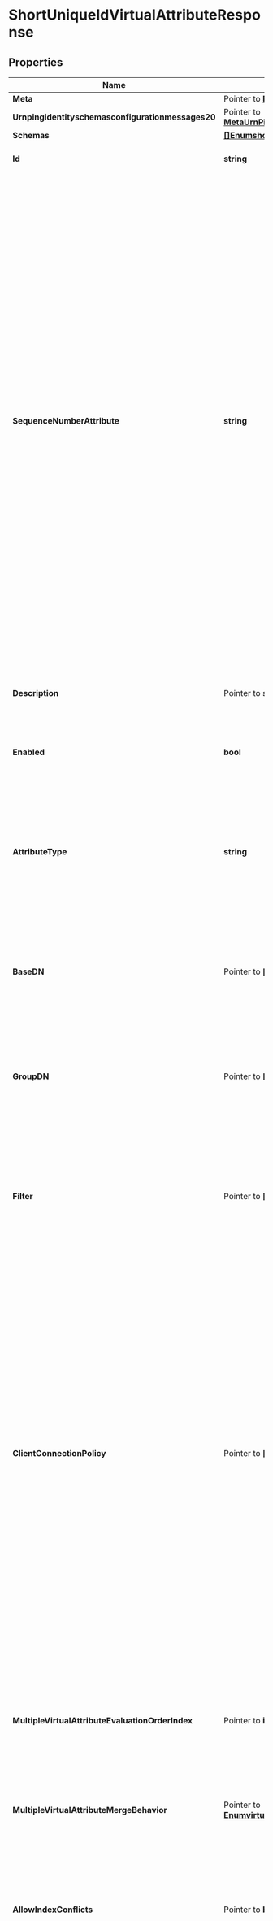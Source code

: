 # ShortUniqueIdVirtualAttributeResponse

## Properties

Name | Type | Description | Notes
------------ | ------------- | ------------- | -------------
**Meta** | Pointer to [**MetaMeta**](MetaMeta.md) |  | [optional] 
**Urnpingidentityschemasconfigurationmessages20** | Pointer to [**MetaUrnPingidentitySchemasConfigurationMessages20**](MetaUrnPingidentitySchemasConfigurationMessages20.md) |  | [optional] 
**Schemas** | [**[]EnumshortUniqueIdVirtualAttributeSchemaUrn**](EnumshortUniqueIdVirtualAttributeSchemaUrn.md) |  | 
**Id** | **string** | Name of the Virtual Attribute | 
**SequenceNumberAttribute** | **string** | Specifies the name or OID of the attribute which contains the sequence number from which unique identifiers are generated. The attribute should have Integer syntax or a String syntax permitting integer values. If this property is modified then the filter property should be updated accordingly so that only entries containing the sequence number attribute are eligible to have a value generated for this virtual attribute. | 
**Description** | Pointer to **string** | A description for this Virtual Attribute | [optional] 
**Enabled** | **bool** | Indicates whether the Virtual Attribute is enabled for use. | 
**AttributeType** | **string** | Specifies the attribute type for the attribute whose values are to be dynamically assigned by the virtual attribute. | 
**BaseDN** | Pointer to **[]string** | Specifies the base DNs for the branches containing entries that are eligible to use this virtual attribute. | [optional] 
**GroupDN** | Pointer to **[]string** | Specifies the DNs of the groups whose members can be eligible to use this virtual attribute. | [optional] 
**Filter** | Pointer to **[]string** | Specifies the search filters to be applied against entries to determine if the virtual attribute is to be generated for those entries. | [optional] 
**ClientConnectionPolicy** | Pointer to **[]string** | Specifies a set of client connection policies for which this Virtual Attribute should be generated. If this is undefined, then this Virtual Attribute will always be generated. If it is associated with one or more client connection policies, then this Virtual Attribute will be generated only for operations requested by clients assigned to one of those client connection policies. | [optional] 
**MultipleVirtualAttributeEvaluationOrderIndex** | Pointer to **int64** | Specifies the order in which virtual attribute definitions for the same attribute type will be evaluated when generating values for an entry. | [optional] 
**MultipleVirtualAttributeMergeBehavior** | Pointer to [**EnumvirtualAttributeMultipleVirtualAttributeMergeBehaviorProp**](EnumvirtualAttributeMultipleVirtualAttributeMergeBehaviorProp.md) |  | [optional] 
**AllowIndexConflicts** | Pointer to **bool** | Indicates whether the server should allow creating or altering this virtual attribute definition even if it conflicts with one or more indexes defined in the server. | [optional] 

## Methods

### NewShortUniqueIdVirtualAttributeResponse

`func NewShortUniqueIdVirtualAttributeResponse(schemas []EnumshortUniqueIdVirtualAttributeSchemaUrn, id string, sequenceNumberAttribute string, enabled bool, attributeType string, ) *ShortUniqueIdVirtualAttributeResponse`

NewShortUniqueIdVirtualAttributeResponse instantiates a new ShortUniqueIdVirtualAttributeResponse object
This constructor will assign default values to properties that have it defined,
and makes sure properties required by API are set, but the set of arguments
will change when the set of required properties is changed

### NewShortUniqueIdVirtualAttributeResponseWithDefaults

`func NewShortUniqueIdVirtualAttributeResponseWithDefaults() *ShortUniqueIdVirtualAttributeResponse`

NewShortUniqueIdVirtualAttributeResponseWithDefaults instantiates a new ShortUniqueIdVirtualAttributeResponse object
This constructor will only assign default values to properties that have it defined,
but it doesn't guarantee that properties required by API are set

### GetMeta

`func (o *ShortUniqueIdVirtualAttributeResponse) GetMeta() MetaMeta`

GetMeta returns the Meta field if non-nil, zero value otherwise.

### GetMetaOk

`func (o *ShortUniqueIdVirtualAttributeResponse) GetMetaOk() (*MetaMeta, bool)`

GetMetaOk returns a tuple with the Meta field if it's non-nil, zero value otherwise
and a boolean to check if the value has been set.

### SetMeta

`func (o *ShortUniqueIdVirtualAttributeResponse) SetMeta(v MetaMeta)`

SetMeta sets Meta field to given value.

### HasMeta

`func (o *ShortUniqueIdVirtualAttributeResponse) HasMeta() bool`

HasMeta returns a boolean if a field has been set.

### GetUrnpingidentityschemasconfigurationmessages20

`func (o *ShortUniqueIdVirtualAttributeResponse) GetUrnpingidentityschemasconfigurationmessages20() MetaUrnPingidentitySchemasConfigurationMessages20`

GetUrnpingidentityschemasconfigurationmessages20 returns the Urnpingidentityschemasconfigurationmessages20 field if non-nil, zero value otherwise.

### GetUrnpingidentityschemasconfigurationmessages20Ok

`func (o *ShortUniqueIdVirtualAttributeResponse) GetUrnpingidentityschemasconfigurationmessages20Ok() (*MetaUrnPingidentitySchemasConfigurationMessages20, bool)`

GetUrnpingidentityschemasconfigurationmessages20Ok returns a tuple with the Urnpingidentityschemasconfigurationmessages20 field if it's non-nil, zero value otherwise
and a boolean to check if the value has been set.

### SetUrnpingidentityschemasconfigurationmessages20

`func (o *ShortUniqueIdVirtualAttributeResponse) SetUrnpingidentityschemasconfigurationmessages20(v MetaUrnPingidentitySchemasConfigurationMessages20)`

SetUrnpingidentityschemasconfigurationmessages20 sets Urnpingidentityschemasconfigurationmessages20 field to given value.

### HasUrnpingidentityschemasconfigurationmessages20

`func (o *ShortUniqueIdVirtualAttributeResponse) HasUrnpingidentityschemasconfigurationmessages20() bool`

HasUrnpingidentityschemasconfigurationmessages20 returns a boolean if a field has been set.

### GetSchemas

`func (o *ShortUniqueIdVirtualAttributeResponse) GetSchemas() []EnumshortUniqueIdVirtualAttributeSchemaUrn`

GetSchemas returns the Schemas field if non-nil, zero value otherwise.

### GetSchemasOk

`func (o *ShortUniqueIdVirtualAttributeResponse) GetSchemasOk() (*[]EnumshortUniqueIdVirtualAttributeSchemaUrn, bool)`

GetSchemasOk returns a tuple with the Schemas field if it's non-nil, zero value otherwise
and a boolean to check if the value has been set.

### SetSchemas

`func (o *ShortUniqueIdVirtualAttributeResponse) SetSchemas(v []EnumshortUniqueIdVirtualAttributeSchemaUrn)`

SetSchemas sets Schemas field to given value.


### GetId

`func (o *ShortUniqueIdVirtualAttributeResponse) GetId() string`

GetId returns the Id field if non-nil, zero value otherwise.

### GetIdOk

`func (o *ShortUniqueIdVirtualAttributeResponse) GetIdOk() (*string, bool)`

GetIdOk returns a tuple with the Id field if it's non-nil, zero value otherwise
and a boolean to check if the value has been set.

### SetId

`func (o *ShortUniqueIdVirtualAttributeResponse) SetId(v string)`

SetId sets Id field to given value.


### GetSequenceNumberAttribute

`func (o *ShortUniqueIdVirtualAttributeResponse) GetSequenceNumberAttribute() string`

GetSequenceNumberAttribute returns the SequenceNumberAttribute field if non-nil, zero value otherwise.

### GetSequenceNumberAttributeOk

`func (o *ShortUniqueIdVirtualAttributeResponse) GetSequenceNumberAttributeOk() (*string, bool)`

GetSequenceNumberAttributeOk returns a tuple with the SequenceNumberAttribute field if it's non-nil, zero value otherwise
and a boolean to check if the value has been set.

### SetSequenceNumberAttribute

`func (o *ShortUniqueIdVirtualAttributeResponse) SetSequenceNumberAttribute(v string)`

SetSequenceNumberAttribute sets SequenceNumberAttribute field to given value.


### GetDescription

`func (o *ShortUniqueIdVirtualAttributeResponse) GetDescription() string`

GetDescription returns the Description field if non-nil, zero value otherwise.

### GetDescriptionOk

`func (o *ShortUniqueIdVirtualAttributeResponse) GetDescriptionOk() (*string, bool)`

GetDescriptionOk returns a tuple with the Description field if it's non-nil, zero value otherwise
and a boolean to check if the value has been set.

### SetDescription

`func (o *ShortUniqueIdVirtualAttributeResponse) SetDescription(v string)`

SetDescription sets Description field to given value.

### HasDescription

`func (o *ShortUniqueIdVirtualAttributeResponse) HasDescription() bool`

HasDescription returns a boolean if a field has been set.

### GetEnabled

`func (o *ShortUniqueIdVirtualAttributeResponse) GetEnabled() bool`

GetEnabled returns the Enabled field if non-nil, zero value otherwise.

### GetEnabledOk

`func (o *ShortUniqueIdVirtualAttributeResponse) GetEnabledOk() (*bool, bool)`

GetEnabledOk returns a tuple with the Enabled field if it's non-nil, zero value otherwise
and a boolean to check if the value has been set.

### SetEnabled

`func (o *ShortUniqueIdVirtualAttributeResponse) SetEnabled(v bool)`

SetEnabled sets Enabled field to given value.


### GetAttributeType

`func (o *ShortUniqueIdVirtualAttributeResponse) GetAttributeType() string`

GetAttributeType returns the AttributeType field if non-nil, zero value otherwise.

### GetAttributeTypeOk

`func (o *ShortUniqueIdVirtualAttributeResponse) GetAttributeTypeOk() (*string, bool)`

GetAttributeTypeOk returns a tuple with the AttributeType field if it's non-nil, zero value otherwise
and a boolean to check if the value has been set.

### SetAttributeType

`func (o *ShortUniqueIdVirtualAttributeResponse) SetAttributeType(v string)`

SetAttributeType sets AttributeType field to given value.


### GetBaseDN

`func (o *ShortUniqueIdVirtualAttributeResponse) GetBaseDN() []string`

GetBaseDN returns the BaseDN field if non-nil, zero value otherwise.

### GetBaseDNOk

`func (o *ShortUniqueIdVirtualAttributeResponse) GetBaseDNOk() (*[]string, bool)`

GetBaseDNOk returns a tuple with the BaseDN field if it's non-nil, zero value otherwise
and a boolean to check if the value has been set.

### SetBaseDN

`func (o *ShortUniqueIdVirtualAttributeResponse) SetBaseDN(v []string)`

SetBaseDN sets BaseDN field to given value.

### HasBaseDN

`func (o *ShortUniqueIdVirtualAttributeResponse) HasBaseDN() bool`

HasBaseDN returns a boolean if a field has been set.

### GetGroupDN

`func (o *ShortUniqueIdVirtualAttributeResponse) GetGroupDN() []string`

GetGroupDN returns the GroupDN field if non-nil, zero value otherwise.

### GetGroupDNOk

`func (o *ShortUniqueIdVirtualAttributeResponse) GetGroupDNOk() (*[]string, bool)`

GetGroupDNOk returns a tuple with the GroupDN field if it's non-nil, zero value otherwise
and a boolean to check if the value has been set.

### SetGroupDN

`func (o *ShortUniqueIdVirtualAttributeResponse) SetGroupDN(v []string)`

SetGroupDN sets GroupDN field to given value.

### HasGroupDN

`func (o *ShortUniqueIdVirtualAttributeResponse) HasGroupDN() bool`

HasGroupDN returns a boolean if a field has been set.

### GetFilter

`func (o *ShortUniqueIdVirtualAttributeResponse) GetFilter() []string`

GetFilter returns the Filter field if non-nil, zero value otherwise.

### GetFilterOk

`func (o *ShortUniqueIdVirtualAttributeResponse) GetFilterOk() (*[]string, bool)`

GetFilterOk returns a tuple with the Filter field if it's non-nil, zero value otherwise
and a boolean to check if the value has been set.

### SetFilter

`func (o *ShortUniqueIdVirtualAttributeResponse) SetFilter(v []string)`

SetFilter sets Filter field to given value.

### HasFilter

`func (o *ShortUniqueIdVirtualAttributeResponse) HasFilter() bool`

HasFilter returns a boolean if a field has been set.

### GetClientConnectionPolicy

`func (o *ShortUniqueIdVirtualAttributeResponse) GetClientConnectionPolicy() []string`

GetClientConnectionPolicy returns the ClientConnectionPolicy field if non-nil, zero value otherwise.

### GetClientConnectionPolicyOk

`func (o *ShortUniqueIdVirtualAttributeResponse) GetClientConnectionPolicyOk() (*[]string, bool)`

GetClientConnectionPolicyOk returns a tuple with the ClientConnectionPolicy field if it's non-nil, zero value otherwise
and a boolean to check if the value has been set.

### SetClientConnectionPolicy

`func (o *ShortUniqueIdVirtualAttributeResponse) SetClientConnectionPolicy(v []string)`

SetClientConnectionPolicy sets ClientConnectionPolicy field to given value.

### HasClientConnectionPolicy

`func (o *ShortUniqueIdVirtualAttributeResponse) HasClientConnectionPolicy() bool`

HasClientConnectionPolicy returns a boolean if a field has been set.

### GetMultipleVirtualAttributeEvaluationOrderIndex

`func (o *ShortUniqueIdVirtualAttributeResponse) GetMultipleVirtualAttributeEvaluationOrderIndex() int64`

GetMultipleVirtualAttributeEvaluationOrderIndex returns the MultipleVirtualAttributeEvaluationOrderIndex field if non-nil, zero value otherwise.

### GetMultipleVirtualAttributeEvaluationOrderIndexOk

`func (o *ShortUniqueIdVirtualAttributeResponse) GetMultipleVirtualAttributeEvaluationOrderIndexOk() (*int64, bool)`

GetMultipleVirtualAttributeEvaluationOrderIndexOk returns a tuple with the MultipleVirtualAttributeEvaluationOrderIndex field if it's non-nil, zero value otherwise
and a boolean to check if the value has been set.

### SetMultipleVirtualAttributeEvaluationOrderIndex

`func (o *ShortUniqueIdVirtualAttributeResponse) SetMultipleVirtualAttributeEvaluationOrderIndex(v int64)`

SetMultipleVirtualAttributeEvaluationOrderIndex sets MultipleVirtualAttributeEvaluationOrderIndex field to given value.

### HasMultipleVirtualAttributeEvaluationOrderIndex

`func (o *ShortUniqueIdVirtualAttributeResponse) HasMultipleVirtualAttributeEvaluationOrderIndex() bool`

HasMultipleVirtualAttributeEvaluationOrderIndex returns a boolean if a field has been set.

### GetMultipleVirtualAttributeMergeBehavior

`func (o *ShortUniqueIdVirtualAttributeResponse) GetMultipleVirtualAttributeMergeBehavior() EnumvirtualAttributeMultipleVirtualAttributeMergeBehaviorProp`

GetMultipleVirtualAttributeMergeBehavior returns the MultipleVirtualAttributeMergeBehavior field if non-nil, zero value otherwise.

### GetMultipleVirtualAttributeMergeBehaviorOk

`func (o *ShortUniqueIdVirtualAttributeResponse) GetMultipleVirtualAttributeMergeBehaviorOk() (*EnumvirtualAttributeMultipleVirtualAttributeMergeBehaviorProp, bool)`

GetMultipleVirtualAttributeMergeBehaviorOk returns a tuple with the MultipleVirtualAttributeMergeBehavior field if it's non-nil, zero value otherwise
and a boolean to check if the value has been set.

### SetMultipleVirtualAttributeMergeBehavior

`func (o *ShortUniqueIdVirtualAttributeResponse) SetMultipleVirtualAttributeMergeBehavior(v EnumvirtualAttributeMultipleVirtualAttributeMergeBehaviorProp)`

SetMultipleVirtualAttributeMergeBehavior sets MultipleVirtualAttributeMergeBehavior field to given value.

### HasMultipleVirtualAttributeMergeBehavior

`func (o *ShortUniqueIdVirtualAttributeResponse) HasMultipleVirtualAttributeMergeBehavior() bool`

HasMultipleVirtualAttributeMergeBehavior returns a boolean if a field has been set.

### GetAllowIndexConflicts

`func (o *ShortUniqueIdVirtualAttributeResponse) GetAllowIndexConflicts() bool`

GetAllowIndexConflicts returns the AllowIndexConflicts field if non-nil, zero value otherwise.

### GetAllowIndexConflictsOk

`func (o *ShortUniqueIdVirtualAttributeResponse) GetAllowIndexConflictsOk() (*bool, bool)`

GetAllowIndexConflictsOk returns a tuple with the AllowIndexConflicts field if it's non-nil, zero value otherwise
and a boolean to check if the value has been set.

### SetAllowIndexConflicts

`func (o *ShortUniqueIdVirtualAttributeResponse) SetAllowIndexConflicts(v bool)`

SetAllowIndexConflicts sets AllowIndexConflicts field to given value.

### HasAllowIndexConflicts

`func (o *ShortUniqueIdVirtualAttributeResponse) HasAllowIndexConflicts() bool`

HasAllowIndexConflicts returns a boolean if a field has been set.


[[Back to Model list]](../README.md#documentation-for-models) [[Back to API list]](../README.md#documentation-for-api-endpoints) [[Back to README]](../README.md)


